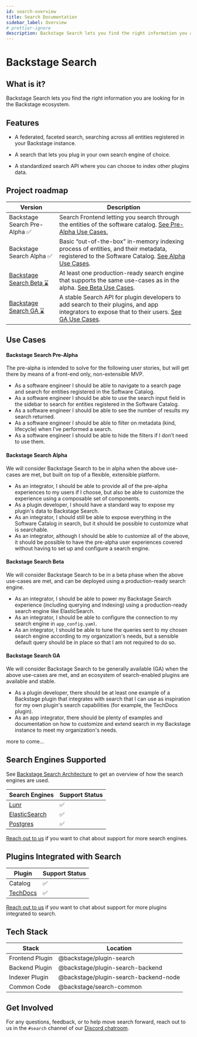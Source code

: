 ```yaml
---
id: search-overview
title: Search Documentation
sidebar_label: Overview
# prettier-ignore
description: Backstage Search lets you find the right information you are looking for in the Backstage ecosystem.
---
```


# Backstage Search

## What is it?

Backstage Search lets you find the right information you are looking for in the
Backstage ecosystem.

## Features

- A federated, faceted search, searching across all entities registered in your
  Backstage instance.

- A search that lets you plug in your own search engine of choice.

- A standardized search API where you can choose to index other plugins data.

## Project roadmap

| Version                          | Description                                                                                                                                                            |
| -------------------------------- | ---------------------------------------------------------------------------------------------------------------------------------------------------------------------- |
| Backstage Search Pre-Alpha ✅    | Search Frontend letting you search through the entities of the software catalog. [See Pre-Alpha Use Cases.](#backstage-search-pre-alpha)                               |
| Backstage Search Alpha ✅        | Basic “out-of-the-box” in-memory indexing process of entities, and their metadata, registered to the Software Catalog. [See Alpha Use Cases](#backstage-search-alpha). |
| [Backstage Search Beta ⌛][beta] | At least one production-ready search engine that supports the same use-cases as in the alpha. [See Beta Use Cases](#backstage-search-beta).                            |
| [Backstage Search GA ⌛][ga]     | A stable Search API for plugin developers to add search to their plugins, and app integrators to expose that to their users. [See GA Use Cases](#backstage-search-ga). |

[beta]: https://github.com/backstage/backstage/milestone/27
[ga]: https://github.com/backstage/backstage/milestone/28

## Use Cases

#### Backstage Search Pre-Alpha

The pre-alpha is intended to solve for the following user stories, but will get
there by means of a front-end only, non-extensible MVP.

- As a software engineer I should be able to navigate to a search page and
  search for entities registered in the Software Catalog.
- As a software engineer I should be able to use the search input field in the
  sidebar to search for entities registered in the Software Catalog.
- As a software engineer I should be able to see the number of results my search
  returned.
- As a software engineer I should be able to filter on metadata (kind,
  lifecycle) when I’ve performed a search.
- As a software engineer I should be able to hide the filters if I don’t need to
  use them.

#### Backstage Search Alpha

We will consider Backstage Search to be in alpha when the above use-cases are
met, but built on top of a flexible, extensible platform.

- As an integrator, I should be able to provide all of the pre-alpha experiences
  to my users if I choose, but also be able to customize the experience using a
  composable set of components.
- As a plugin developer, I should have a standard way to expose my plugin's data
  to Backstage Search.
- As an integrator, I should still be able to expose everything in the Software
  Catalog in search, but it should be possible to customize what is searchable.
- As an integrator, although I should be able to customize all of the above, it
  should be possible to have the pre-alpha user experiences covered without
  having to set up and configure a search engine.

#### Backstage Search Beta

We will consider Backstage Search to be in a beta phase when the above use-cases
are met, and can be deployed using a production-ready search engine.

- As an integrator, I should be able to power my Backstage Search experience
  (including querying and indexing) using a production-ready search engine like
  ElasticSearch.
- As an integrator, I should be able to configure the connection to my search
  engine in `app_config.yaml`.
- As an integrator, I should be able to tune the queries sent to my chosen
  search engine according to my organization's needs, but a sensible default
  query should be in place so that I am not required to do so.

#### Backstage Search GA

We will consider Backstage Search to be generally available (GA) when the above
use-cases are met, and an ecosystem of search-enabled plugins are available and
stable.

- As a plugin developer, there should be at least one example of a Backstage
  plugin that integrates with search that I can use as inspiration for my own
  plugin's search capabilities (for example, the TechDocs plugin).
- As an app integrator, there should be plenty of examples and documentation on
  how to customize and extend search in my Backstage instance to meet my
  organization's needs.

more to come...

## Search Engines Supported

See [Backstage Search Architecture](architecture.md) to get an overview of how
the search engines are used.

| Search Engines                                     | Support Status |
| -------------------------------------------------- | -------------- |
| [Lunr](./search-engines.md#lunr)                   | ✅             |
| [ElasticSearch](./search-engines.md#elasticsearch) | ✅             |
| [Postgres](./search-engines.md#postgres)           | ✅             |

[Reach out to us](#get-involved) if you want to chat about support for more
search engines.

## Plugins Integrated with Search

| Plugin                                                         | Support Status |
| -------------------------------------------------------------- | -------------- |
| Catalog                                                        | ✅             |
| [TechDocs](./how-to-guides.md#how-to-index-techdocs-documents) | ✅             |

[Reach out to us](#get-involved) if you want to chat about support for more
plugins integrated to search.

## Tech Stack

| Stack           | Location                              |
| --------------- | ------------------------------------- |
| Frontend Plugin | @backstage/plugin-search              |
| Backend Plugin  | @backstage/plugin-search-backend      |
| Indexer Plugin  | @backstage/plugin-search-backend-node |
| Common Code     | @backstage/search-common              |

## Get Involved

For any questions, feedback, or to help move search forward, reach out to us in
the `#search` channel of our
[Discord chatroom](https://github.com/backstage/backstage#community).
